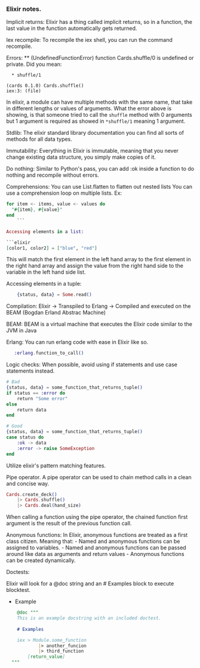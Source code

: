### Elixir notes.


Implicit returns:
    Elixir has a thing called implicit returns, so in a function, the last value in the function automatically gets returned.

Iex recompile:
    To recompile the iex shell, you can run the command recompile.

Errors:
** (UndefinedFunctionError) function Cards.shuffle/0 is undefined or private. Did you mean:

      * shuffle/1

    (cards 0.1.0) Cards.shuffle()
    iex:3: (file)

In elixir, a module can have multiple methods with the same name, that take in different lengths or values of arguments.
What the error above is showing, is that someone tried to call the `shuffle` method with 0 arguments but 1 argument is required as showed in `*shuffle/1` meaning 1 argument.


Stdlib:
    The elixir standard library documentation you can find all sorts of methods for all data types.

Immutability:
    Everything in Elixir is immutable, meaning that you never change existing data structure, you simply make copies of it.

Do nothing:
    Similar to Python's pass, you can add :ok inside a function to do nothing and recompile without errors.

Comprehensions:
    You can use List.flatten to flatten out nested lists
    You can use a comprehension loop on multiple lists. Ex:

```elixir
for item <- items, value <- values do
  "#{item}, #{value}"
end
    ```

Accessing elements in a list:

```elixir
[color1, color2] = ["blue", "red"]
```
This will match the first element in the left hand array to the first element in the right hand array and assign the value from the right hand side to the variable in the left hand side list.

Accessing elements in a tuple:

```elixir
    {status, data} = Some.read()
```

Compilation:
    Elixir -> Transpiled to  Erlang -> Compiled and executed on the BEAM (Bogdan Erland Abstrac Machine)


BEAM:
    BEAM is a virtual machine that executes the Elixir code similar to the JVM in Java

Erlang:
    You can run erlang code with ease in Elixir like so.

```elixir
   :erlang.function_to_call()  
```

Logic checks:
    When possible, avoid using if statements and use case statements instead.

```elixir
# Bad
{status, data} = some_function_that_returns_tuple()
if status == :error do
    return "Some error"
else
    return data
end
```

```elixir
# Good
{status, data} = some_function_that_returns_tuple()
case status do
    :ok -> data
    :error -> raise SomeException
end
```

Utilize elixir's pattern matching features.

Pipe operator.
    A pipe operator can be used to chain method calls in a clean and concise way.
```elixir
Cards.create_deck()
    |> Cards.shuffle()
    |> Cards.deal(hand_size)
```
When calling a function using the pipe operator, the chained function first argument is the result of the previous function call.


Anonymous functions:
    In Elixir, anonymous functions are treated as a first class citizen. Meaning that: 
        - Named and anonymous functions can be assigned to variables.
        - Named and anonymous functions can be passed around like data as arguments
            and return values
        - Anonymous functions can be created dynamically.

Doctests:

Elixir will look for a @doc string and an # Examples block to execute blocktest.

- Example

```elixir
    @doc """
    This is an example docstring with an included doctest.
    
    # Examples

    iex > Module.some_function
            |> another_funcion
            |> third_function
        [return_value]
  """
```



